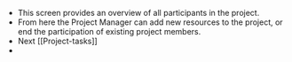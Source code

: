 - This screen provides an overview of all participants in the project.
- From here the Project Manager can add new resources to the project, or end the participation of existing project members.
- Next [[Project-tasks]]
-